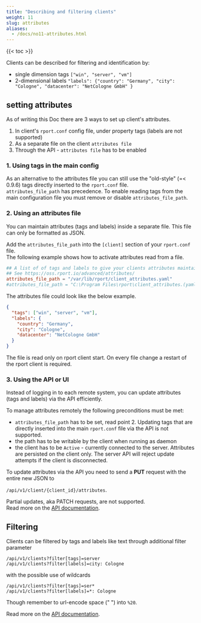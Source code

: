 ```yaml
---
title: "Describing and filtering clients"
weight: 11
slug: attributes
aliases:
  - /docs/no11-attributes.html
---
```

{{< toc >}}

Clients can be described for filtering and identification by:

- single dimension tags `["win", "server", "vm"]`
- 2-dimensional labels  `"labels": {"country": "Germany", "city": "Cologne", "datacenter": "NetCologne GmbH" }`

## setting attributes

As of writing this Doc there are 3 ways to set up client's attributes.

1. In client's `rport.conf` config file, under property tags (labels are not supported)
2. As a separate file on the client `attributes file`
3. Through the API - `attributes file` has to be enabled

### 1. Using tags in the main config

As an alternative to the attributes file you can still use the "old-style" (=< 0.9.6) tags directly inserted to the
`rport.conf` file.  
`attributes_file_path` has precedence. To enable reading tags from the main configuration file you must remove
or disable `attributes_file_path`.

### 2. Using an attributes file

You can maintain attributes (tags and labels) inside a separate file.
This file can only be formatted as JSON.

Add the `attributes_file_path` into the `[client]` section of your `rport.conf` file.  
The following example shows how to activate attributes read from a file.

```toml
## A list of of tags and labels to give your clients attributes maintained in a separate file.
## See https://oss.rport.io/advanced/attributes/
attributes_file_path = "/var/lib/rport/client_attributes.yaml"
#attributes_file_path = "C:\Program Files\rport\client_attributes.(yaml|json|toml)"
```

The attributes file could look like the below example.

```json
{ 
  "tags": ["win", "server", "vm"],
  "labels": {
    "country": "Germany",
    "city": "Cologne",
    "datacenter": "NetCologne GmbH"
  }
}

```

The file is read only on rport client start. On every file change a restart of the rport client is required.

### 3. Using the API or UI

Instead of logging in to each remote system, you can update attributes (tags and labels) via the API efficiently.

To manage attributes remotely the following preconditions must be met:

- `attributes_file_path` has to be set, read point 2. Updating tags that are directly inserted into the main
  `rport.conf` file via the API is not supported.
- the path has to be writable by the client when running as daemon
- the client has to be `Active` - currently connected to the server. Attributes are persisted on the client only.
  The server API will reject update attempts if the client is disconnected.

To update attributes via the API you need to send a __PUT__ request with the entire new JSON to

`/api/v1/client/{client_id}/attributes`.

Partial updates, aka PATCH requests, are not supported.  
Read more on the [API documentation](https://apidoc.rport.io/master/#tag/Clients-and-Tunnels/operation/ClientAttributesUpdate).

## Filtering

Clients can be filtered by tags and labels like text through additional filter parameter

`/api/v1/clients?filter[tags]=server`  
`/api/v1/clients?filter[labels]=city: Cologne`

with the possible use of wildcards

`/api/v1/clients?filter[tags]=ser*`  
`/api/v1/clients?filter[labels]=*: Cologne`

Though remember to url-encode space (" ") into `%20`.

Read more on the [API documentation](https://apidoc.rport.io/master/#tag/Clients-and-Tunnels/operation/ClientsGet).
